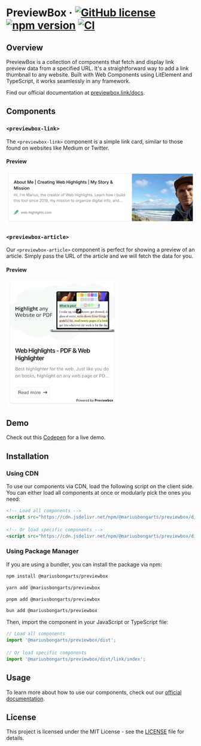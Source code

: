 # PreviewBox &middot; [![GitHub license](https://img.shields.io/badge/license-MIT-blue.svg)](https://github.com/MariusBongarts/previewbox/blob/main/LICENSE) [![npm version](https://img.shields.io/npm/v/@mariusbongarts/previewbox.svg?style=flat)](https://www.npmjs.com/package/@mariusbongarts/previewbox) [![CI](https://github.com/MariusBongarts/previewbox/actions/workflows/main.yml/badge.svg)](https://github.com/MariusBongarts/previewbox/actions/workflows/main.yml)

## Overview

PreviewBox is a collection of components that fetch and display link preview data from a specified URL. It's a straightforward way to add a link thumbnail to any website. Built with Web Components using LitElement and TypeScript, it works seamlessly in any framework.

Find our official documentation at [previewbox.link/docs](https://previewbox.link/docs).

## Components

### `<previewbox-link>`

The `<previewbox-link>` component is a simple link card, similar to those found on websites like Medium or Twitter.

#### Preview

[![PreviewBox Link](https://raw.githubusercontent.com/MariusBongarts/previewbox/main/assets/img/link-preview.webp)](https://web-highlights.com/about)

### `<previewbox-article>`

Our `<previewbox-article>` component is perfect for showing a preview of an article. Simply pass the URL of the article and we will fetch the data for you.

#### Preview

<a href="https://web-highlights.com">
<img src="https://raw.githubusercontent.com/MariusBongarts/previewbox/main/assets/img/article-preview.webp" alt="PreviewBox Article" width="300px">
</a>

## Demo

Check out this [Codepen](https://codepen.io/marius2502/pen/eYqJMwp) for a live demo.

## Installation

### Using CDN

To use our components via CDN, load the following script on the client side. You can either load all components at once or modularly pick the ones you need:

```html
<!-- Load all components -->
<script src="https://cdn.jsdelivr.net/npm/@mariusbongarts/previewbox/dist/index.min.js"></script>

<!-- Or load specific components -->
<script src="https://cdn.jsdelivr.net/npm/@mariusbongarts/previewbox/dist/link/index.min.js"></script>
```

### Using Package Manager

If you are using a bundler, you can install the package via npm:

```bash
npm install @mariusbongarts/previewbox
```

```bash
yarn add @mariusbongarts/previewbox
```

```bash
pnpm add @mariusbongarts/previewbox
```

```bash
bun add @mariusbongarts/previewbox
```

Then, import the component in your JavaScript or TypeScript file:

```javascript
// Load all components
import '@mariusbongarts/previewbox/dist';

// Or load specific components
import '@mariusbongarts/previewbox/dist/link/index';
```

## Usage

To learn more about how to use our components, check out our [official documentation](https://previewbox.link/docs).

## License

This project is licensed under the MIT License - see the [LICENSE](https://github.com/MariusBongarts/previewbox/blob/main/LICENSE) file for details.
